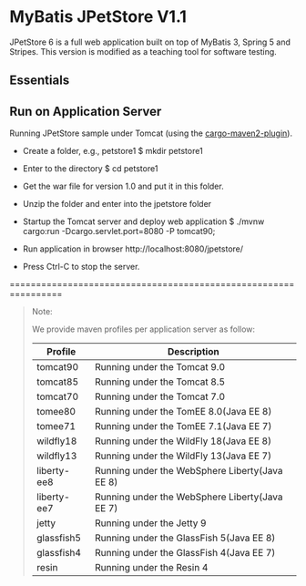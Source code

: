 MyBatis JPetStore V1.1
======================

JPetStore 6 is a full web application built on top of MyBatis 3, Spring 5 and Stripes. This version is modified as a teaching tool for software testing.

Essentials
----------

## Run on Application Server
Running JPetStore sample under Tomcat (using the [cargo-maven2-plugin](https://codehaus-cargo.github.io/cargo/Maven2+plugin.html)).


- Create a folder, e.g., petstore1
  $ mkdir petstore1
- Enter to the directory
  $ cd petstore1
- Get the war file for version 1.0 and put it in this folder.

- Unzip the folder and enter into the jpetstore folder 
  
- Startup the Tomcat server and deploy web application
  $ ./mvnw cargo:run -Dcargo.servlet.port=8080 -P tomcat90;

- Run application in browser http://localhost:8080/jpetstore/ 
- Press Ctrl-C to stop the server.


================================================================
  > Note:
  >
  > We provide maven profiles per application server as follow:
  >
  > | Profile        | Description |
  > | -------------- | ----------- |
  > | tomcat90       | Running under the Tomcat 9.0 |
  > | tomcat85       | Running under the Tomcat 8.5 |
  > | tomcat70       | Running under the Tomcat 7.0 |
  > | tomee80        | Running under the TomEE 8.0(Java EE 8) |
  > | tomee71        | Running under the TomEE 7.1(Java EE 7) |
  > | wildfly18      | Running under the WildFly 18(Java EE 8) |
  > | wildfly13      | Running under the WildFly 13(Java EE 7) |
  > | liberty-ee8    | Running under the WebSphere Liberty(Java EE 8) |
  > | liberty-ee7    | Running under the WebSphere Liberty(Java EE 7) |
  > | jetty          | Running under the Jetty 9 |
  > | glassfish5     | Running under the GlassFish 5(Java EE 8) |
  > | glassfish4     | Running under the GlassFish 4(Java EE 7) |
  > | resin          | Running under the Resin 4 |
